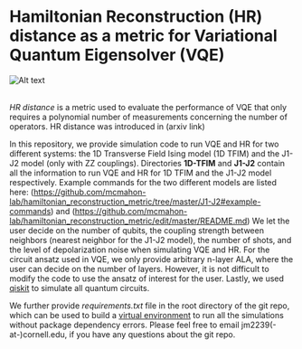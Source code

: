 # Hamiltonian Reconstruction (HR) distance as a metric for Variational Quantum Eigensolver (VQE)
![Alt text](https://github.com/mcmahon-lab/hamiltonian_reconstruction_metric/blob/master/images/HR_distance.png)
<br/><br/>

*HR distance* is a metric used to evaluate the performance of VQE that only requires a polynomial number of measurements concerning the number of operators. HR distance was introduced in (arxiv link)

In this repository, we provide simulation code to run VQE and HR for two different systems: the 1D Transverse Field Ising model (1D TFIM) and the J1-J2 model (only with ZZ couplings). Directories **1D-TFIM** and **J1-J2** contain all the information to run VQE and HR for 1D TFIM and the J1-J2 model respectively. Example commands for the two different models are listed here: (https://github.com/mcmahon-lab/hamiltonian_reconstruction_metric/tree/master/J1-J2#example-commands) and (https://github.com/mcmahon-lab/hamiltonian_reconstruction_metric/edit/master/README.md) We let the user decide on the number of qubits, the coupling strength between neighbors (nearest neighbor for the J1-J2 model), the number of shots, and the level of depolarization noise when simulating VQE and HR. For the circuit ansatz used in VQE, we only provide arbitrary n-layer ALA, where the user can decide on the number of layers. However, it is not difficult to modify the code to use the ansatz of interest for the user. Lastly, we used [qiskit](https://qiskit.org/) to simulate all quantum circuits.

We further provide *requirements.txt* file in the root directory of the git repo, which can be used to build a [virtual environment](https://docs.python.org/3/library/venv.html) to run all the simulations without package dependency errors. Please feel free to email jm2239(-at-)cornell.edu, if you have any questions about the git repo.



